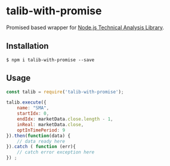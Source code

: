 # talib-with-promise
Promised based wrapper for [Node.js Technical Analysis Library](https://github.com/oransel/node-talib).

## Installation
`$ npm i talib-with-promise --save`

## Usage
```javascript
const talib = require('talib-with-promise');

talib.execute({
	name: "SMA",
	startIdx: 0,
	endIdx: marketData.close.length - 1,
	inReal: marketData.close,
	optInTimePeriod: 9
}).then(function(data) {
	// data ready here
}).catch ( function (err){
	// catch error exception here
}) ;
```

